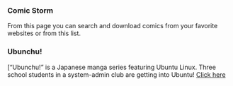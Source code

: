 ### Comic Storm

From this page you can search and download comics from your favorite websites or from this list.

### Ubunchu!
[“Ubunchu!” is a Japanese manga series featuring Ubuntu Linux.
Three school students in a system-admin club  are getting into Ubuntu!
[Click here](ubunchu)



